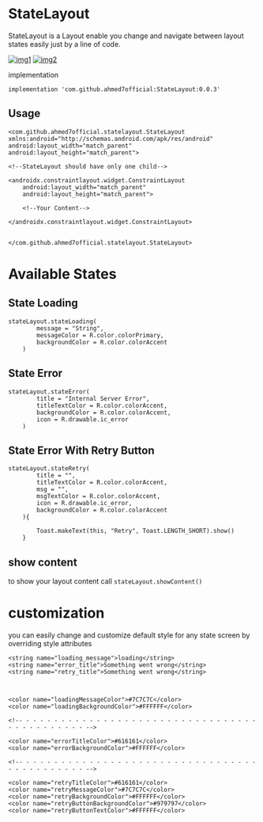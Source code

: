 StateLayout
===========

StateLayout is a Layout enable you change and navigate between layout states easily just by a line of code.



[![img1][1]][1]
[![img2][2]][2]



implementation


    implementation 'com.github.ahmed7official:StateLayout:0.0.3'


Usage
-------

    <com.github.ahmed7official.statelayout.StateLayout
    xmlns:android="http://schemas.android.com/apk/res/android"
    android:layout_width="match_parent"
    android:layout_height="match_parent">

    <!--StateLayout should have only one child-->
    
    <androidx.constraintlayout.widget.ConstraintLayout
        android:layout_width="match_parent"
        android:layout_height="match_parent">
        
        <!--Your Content-->
        
    </androidx.constraintlayout.widget.ConstraintLayout>
    
    
    </com.github.ahmed7official.statelayout.StateLayout>



Available States
================

State Loading
-------

    stateLayout.stateLoading(
            message = "String",
            messageColor = R.color.colorPrimary,
            backgroundColor = R.color.colorAccent
        )

State Error
-----

    stateLayout.stateError(
            title = "Internal Server Error",
            titleTextColor = R.color.colorAccent,
            backgroundColor = R.color.colorAccent,
            icon = R.drawable.ic_error
        )


State Error With Retry Button
-----------------------

    stateLayout.stateRetry(
            title = "",
            titleTextColor = R.color.colorAccent,
            msg = "",
            msgTextColor = R.color.colorAccent,
            icon = R.drawable.ic_error,
            backgroundColor = R.color.colorAccent
        ){

            Toast.makeText(this, "Retry", Toast.LENGTH_SHORT).show()
        }



show content
------------

to show your layout content call `stateLayout.showContent()`


customization
=============

you can easily change and customize default style for any state screen by overriding style attributes

    <string name="loading_message">loading</string>
    <string name="error_title">Something went wrong</string>
    <string name="retry_title">Something went wrong</string>



    <color name="loadingMessageColor">#7C7C7C</color>
    <color name="loadingBackgroundColor">#FFFFFF</color>

    <!-- - - - - - - - - - - - - - - - - - - - - - - - - - - - - - - - - - - - - - - - - - - - - -->

    <color name="errorTitleColor">#616161</color>
    <color name="errorBackgroundColor">#FFFFFF</color>

    <!-- - - - - - - - - - - - - - - - - - - - - - - - - - - - - - - - - - - - - - - - - - - - - -->

    <color name="retryTitleColor">#616161</color>
    <color name="retryMessageColor">#7C7C7C</color>
    <color name="retryBackgroundColor">#FFFFFF</color>
    <color name="retryButtonBackgroundColor">#979797</color>
    <color name="retryButtonTextColor">#FFFFFF</color>






  [1]: https://i.stack.imgur.com/0wmTe.jpg
  [2]: https://i.stack.imgur.com/ZkWC6.jpg
  [3]: https://i.stack.imgur.com/EXfWb.jpg
